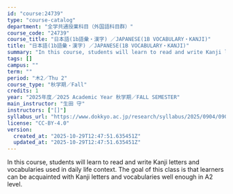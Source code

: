 ```yaml
---
id: "course:24739"
type: "course-catalog"
department: "全学共通授業科目（外国語科目群）"
course_code: "24739"
course_title: "日本語(1b語彙・漢字) ／JAPANESE(1B VOCABULARY・KANJI)"
title: "日本語(1b語彙・漢字) ／JAPANESE(1B VOCABULARY・KANJI)"
summary: "In this course, students will learn to read and write Kanji letters and vocabularies used in daily life context. The goa…"
tags: []
campus: ""
term: ""
period: "木2／Thu 2"
course_type: "秋学期／Fall"
credits: 1
year: "2025年度／2025 Academic Year 秋学期／FALL SEMESTER"
main_instructor: "生田 守"
instructors: ["[]"]
syllabus_url: "https://www.dokkyo.ac.jp/research/syllabus/2025/0904/0904_24739_ja_JP.html"
license: "CC-BY-4.0"
version:
  created_at: "2025-10-29T12:47:51.635451Z"
  updated_at: "2025-10-29T12:47:51.635451Z"
---
```

In this course, students will learn to read and write Kanji letters and vocabularies used in daily life context. The goal of this class is that learners can be acquainted with Kanji letters and vocabularies well enough in A2 level.
